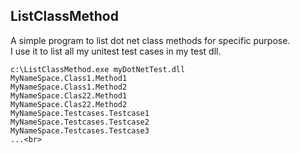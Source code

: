 ## ListClassMethod

A simple program to list dot net class methods for specific purpose.<br>
I use it to list all my unitest test cases in my test dll.<br>

```
c:\ListClassMethod.exe myDotNetTest.dll
MyNameSpace.Class1.Method1
MyNameSpace.Class1.Method2
MyNameSpace.Clas22.Method1
MyNameSpace.Clas22.Method2
MyNameSpace.Testcases.Testcase1
MyNameSpace.Testcases.Testcase2
MyNameSpace.Testcases.Testcase3
...<br>
```
